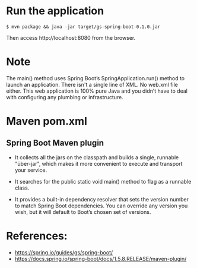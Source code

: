 # Run the application

```shell
$ mvn package && java -jar target/gs-spring-boot-0.1.0.jar
```

Then access http://localhost:8080 from the browser.

# Note

The main() method uses Spring Boot’s SpringApplication.run() method to launch an application. There isn't a single line of XML. No web.xml file either. This web application is 100% pure Java and you didn’t have to deal with configuring any plumbing or infrastructure.

# Maven pom.xml

## Spring Boot Maven plugin

* It collects all the jars on the classpath and builds a single, runnable "über-jar", which makes it more convenient to execute and transport your service.

* It searches for the public static void main() method to flag as a runnable class.

* It provides a built-in dependency resolver that sets the version number to match Spring Boot dependencies. You can override any version you wish, but it will default to Boot’s chosen set of versions.

# References:

* https://spring.io/guides/gs/spring-boot/
* https://docs.spring.io/spring-boot/docs/1.5.8.RELEASE/maven-plugin/